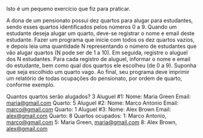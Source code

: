 Isto é um pequeno exercício que fiz para praticar.

A dona de um pensionato possui dez quartos para alugar para estudantes,
sendo esses quartos identificados pelos números 0 a 9.
Quando um estudante deseja alugar um quarto, deve-se registrar o nome
e email deste estudante.
Fazer um programa que inicie com todos os dez quartos vazios, e depois
leia uma quantidade N representando o número de estudantes que vão
alugar quartos (N pode ser de 1 a 10). Em seguida, registre o aluguel dos
N estudantes. Para cada registro de aluguel, informar o nome e email do
estudante, bem como qual dos quartos ele escolheu (de 0 a 9). Suponha
que seja escolhido um quarto vago. Ao final, seu programa deve imprimir
um relatório de todas ocupações do pensionato, por ordem de quarto,
conforme exemplo.

Quantos quartos serão alugados? 3
Aluguel #1:
Nome: Maria Green
Email: maria@gmail.com
Quarto: 5
Aluguel #2:
Nome: Marco Antonio
Email: marco@gmail.com
Quarto: 1
Aluguel #3:
Nome: Alex Brown
Email: alex@gmail.com
Quarto: 8
Quartos ocupados:
1: Marco Antonio, marco@gmail.com
5: Maria Green, maria@gmail.com
8: Alex Brown, alex@gmail.com
